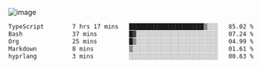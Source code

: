 ![image](https://github-profile-trophy.vercel.app/?username=CMOISDEAD&theme=oldie&row=1&no-frame=true&no-bg=true&margin-w=15&margin-h=15)
<!--START_SECTION:waka-->

```txt
TypeScript        7 hrs 17 mins   █████████████████████▒░░░   85.02 %
Bash              37 mins         █▓░░░░░░░░░░░░░░░░░░░░░░░   07.24 %
Org               25 mins         █▒░░░░░░░░░░░░░░░░░░░░░░░   04.99 %
Markdown          8 mins          ▒░░░░░░░░░░░░░░░░░░░░░░░░   01.61 %
hyprlang          3 mins          ░░░░░░░░░░░░░░░░░░░░░░░░░   00.63 %
```

<!--END_SECTION:waka--> 
